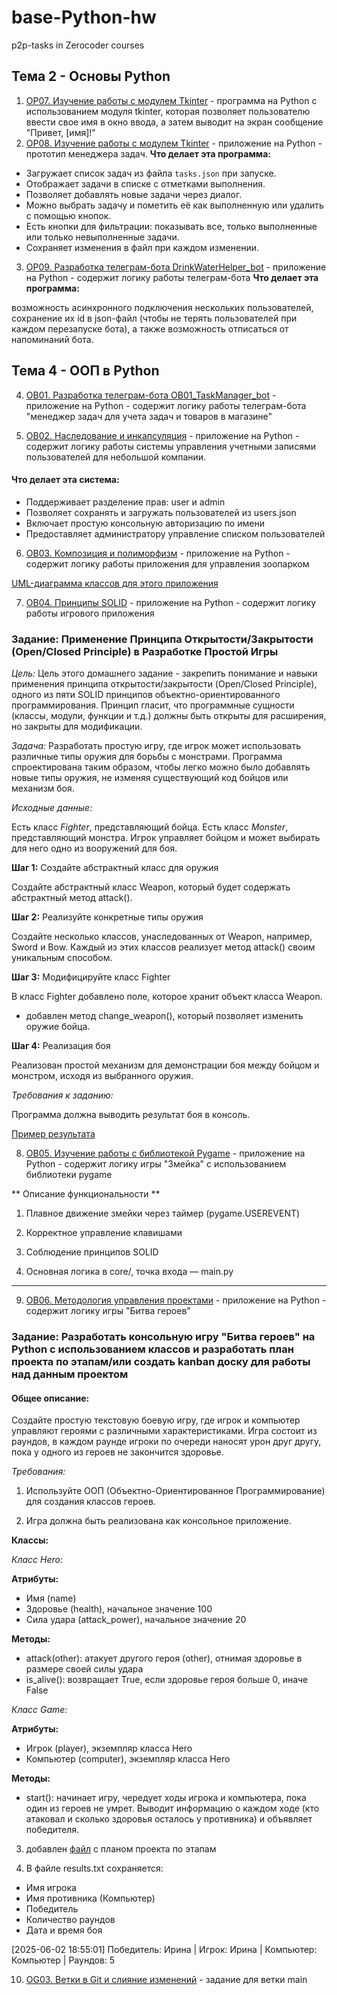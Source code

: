 # base-Python-hw
p2p-tasks in Zerocoder courses

## Тема 2 - Основы Python

1. [OP07. Изучение работы с модулем Tkinter](./tkFirstProject/) - программа на Python с использованием модуля tkinter, которая позволяет пользователю ввести свое имя в окно ввода, а затем выводит на экран сообщение "Привет, [имя]!"
2. [OP08. Изучение работы с модулем Tkinter](./tkinterProjects/) - приложение на Python - прототип менеджера задач.
**Что делает эта программа:**

- Загружает список задач из файла `tasks.json` при запуске.
- Отображает задачи в списке с отметками выполнения.
- Позволяет добавлять новые задачи через диалог.
- Можно выбрать задачу и пометить её как выполненную или удалить с помощью кнопок.
- Есть кнопки для фильтрации: показывать все, только выполненные или только невыполненные задачи.
- Сохраняет изменения в файл при каждом изменении.
  
3. [OP09. Разработка телеграм-бота DrinkWaterHelper_bot](./DrinkWaterHelper_bot/) - приложение на Python - содержит логику работы телеграм-бота
**Что делает эта программа:**

возможность асинхронного подключения нескольких пользователей, сохранение их id в json-файл (чтобы не терять пользователей при каждом перезапуске бота), а также возможность отписаться от напоминаний бота.

## Тема 4 - ООП в Python

4. [OB01. Разработка телеграм-бота OB01_TaskManager_bot](./taskManager) - приложение на Python - содержит логику работы телеграм-бота "менеджер задач для учета задач и товаров в магазине"

5. [OB02. Наследование и инкапсуляция](./teamEntry) - приложение на Python - содержит логику работы системы управления учетными записями пользователей для небольшой компании.

#### Что делает эта система:

- Поддерживает разделение прав: user и admin
- Позволяет сохранять и загружать пользователей из users.json
- Включает простую консольную авторизацию по имени
- Предоставляет администратору управление списком пользователей

6. [OB03.  Композиция и полиморфизм](./OB03_lesson) - приложение на Python - содержит логику работы приложения для управления зоопарком

[UML-диаграмма классов для этого приложения](uml-class-diagram_Zoo.png)

7. [OB04.  Принципы SOLID](./fighter_vs_monster) - приложение на Python - содержит логику работы игрового приложения

### Задание: Применение Принципа Открытости/Закрытости (Open/Closed Principle) в Разработке Простой Игры

*Цель:* Цель этого домашнего задание - закрепить понимание и навыки применения принципа открытости/закрытости (Open/Closed Principle), одного из пяти SOLID принципов объектно-ориентированного программирования. Принцип гласит, что программные сущности (классы, модули, функции и т.д.) должны быть открыты для расширения, но закрыты для модификации.

*Задача:* Разработать простую игру, где игрок может использовать различные типы оружия для борьбы с монстрами. Программа спроектирована таким образом, чтобы легко можно было добавлять новые типы оружия, не изменяя существующий код бойцов или механизм боя.

*Исходные данные:*

Есть класс *Fighter*, представляющий бойца.
Есть класс *Monster*, представляющий монстра.
Игрок управляет бойцом и может выбирать для него одно из вооружений для боя.

**Шаг 1:** Создайте абстрактный класс для оружия

Создайте абстрактный класс Weapon, который будет содержать абстрактный метод attack().

**Шаг 2:** Реализуйте конкретные типы оружия

Создайте несколько классов, унаследованных от Weapon, например, Sword и Bow. Каждый из этих классов реализует метод attack() своим уникальным способом.

**Шаг 3:** Модифицируйте класс Fighter

В класс Fighter добавлено поле, которое хранит объект класса Weapon. 
- добавлен метод change_weapon(), который позволяет изменить оружие бойца.

**Шаг 4:** Реализация боя

Реализован простой механизм для демонстрации боя между бойцом и монстром, исходя из выбранного оружия.

*Требования к заданию:*

Программа должна выводить результат боя в консоль.

[Пример результата](/fighter_vs_monster/OB04_test.png)


8. [OB05. Изучение работы с библиотекой Pygame](./snake_game_fixed) - приложение на Python - содержит логику игры "Змейка" с использованием библиотеки pygame

** Описание функциональности **

1. Плавное движение змейки через таймер (pygame.USEREVENT)

2. Корректное управление клавишами

3. Соблюдение принципов SOLID

4. Основная логика в core/, точка входа — main.py
*** 

9. [OB06. Методология управления проектами](./battleOfHeroes) - приложение на Python - содержит логику игры "Битва героев"

### Задание: Разработать консольную игру "Битва героев" на Python с использованием классов и разработать план проекта по этапам/или создать kanban доску для работы над данным проектом

#### Общее описание:

Создайте простую текстовую боевую игру, где игрок и компьютер управляют героями с различными характеристиками. Игра состоит из раундов, в каждом раунде игроки по очереди наносят урон друг другу, пока у одного из героев не закончится здоровье.

*Требования:*

1. Используйте ООП (Объектно-Ориентированное Программирование) для создания классов героев.

2. Игра должна быть реализована как консольное приложение.

**Классы:**

*Класс Hero:*

**Атрибуты:**

- Имя (name)
- Здоровье (health), начальное значение 100
- Сила удара (attack_power), начальное значение 20

**Методы:**

- attack(other): атакует другого героя (other), отнимая здоровье в размере своей силы удара
- is_alive(): возвращает True, если здоровье героя больше 0, иначе False

*Класс Game:*

**Атрибуты:**

- Игрок (player), экземпляр класса Hero
- Компьютер (computer), экземпляр класса Hero

**Методы:**

- start(): начинает игру, чередует ходы игрока и компьютера, пока один из героев не умрет. Выводит информацию о каждом ходе (кто атаковал и сколько здоровья осталось у противника) и объявляет победителя.

3. добавлен [файл](battleOfHeroes/hero_clash_kanban.md) с планом проекта по этапам

4. В файле results.txt сохраняется:

- Имя игрока
- Имя противника (Компьютер)
- Победитель
- Количество раундов
- Дата и время боя

[2025-06-02 18:55:01] Победитель: Ирина | Игрок: Ирина | Компьютер: Компьютер | Раундов: 5
  
10. [OG03. Ветки в Git и слияние изменений](./OG03_lesson) - задание для ветки main
